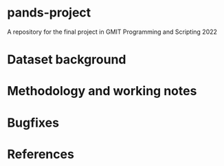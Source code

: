 # pands-project
A repository for the final project in GMIT Programming and Scripting 2022

# Dataset background

# Methodology and working notes

# Bugfixes

# References
